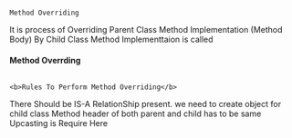                                                                                       Method Overriding
  It is process of Overriding Parent Class Method Implementation (Method Body) By Child Class Method Implementtaion
  is called <h4>Method Overrding</h4>

                                                                                      <b>Rules To Perform Method Overriding</b>
   There Should be IS-A RelationShip present.
   we need to create object for child class 
   Method header of both parent and child has to be same 
   Upcasting is Require Here
